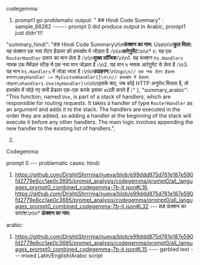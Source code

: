 
codegemma:

1. prompt1 go problematic output: " ## Hindi Code Summary" : sample_68262  ------ prompt 0 did produce output in Arabic, prompt1 just didn't!!

"summary_hindi": "## Hindi Code Summary\n\n**फंक्शन का नाम:** Use\n\n**कुल मिला:** यह फंक्शन एक नया रोटर हेंडलर को हस्तक्षेप में जोड़ता है।\n\n**आरेग़ुमेंट:**\n\n* `h`: यह एक `RouterHandler` प्रकार का मान लेता है।\n\n**मुख्य लॉजिक:**\n\n1. यह फंक्शन `hs.Handlers` नामक एक मैमेंडल स्टैक् में एक नया मान जोड़ता है।\n2. यह मान `h` नामक आरेग़ुमेंट से लेता है।\n3. यह मान `hs.Handlers` में जोड़ा जाता है।\n\n**उदाहरण:**\n\n```go\n// एक नया रोटर हेंडलर बनाना\nmyHandler := MyCustomHandler{}\n\n// हस्तक्षेप में हेंडलर जोड़ना\nhandlers.Use(myHandler)\n```\n\nइसके बाद, जब कोई HTTP अनुरोध मिलता है, तो हस्तक्षेप में जोड़े गए सभी हेंडलर एक-एक करके इसका xửली करते हैं।<eos>"
  },
"summary_arabic": "This function, named `Use`, is part of a stack of handlers, which are responsible for routing requests. It takes a handler of type `RouterHandler` as an argument and adds it to the stack. The handlers are executed in the order they are added, so adding a handler at the beginning of the stack will execute it before any other handlers. The main logic involves appending the new handler to the existing list of handlers.<eos>",

2. 





Codegemma:

prompt 0 --- problematic cases:
hindi: 
1. https://github.com/DrishtiShrrrma/nueva/blob/e99ddd875d761e187e590fd2779e6cc1ae0c3695/prompt_analysis/codegemma/prompt0/all_languages_prompt0_combined_codegemma-7b-it.json#L16, https://github.com/DrishtiShrrrma/nueva/blob/e99ddd875d761e187e590fd2779e6cc1ae0c3695/prompt_analysis/codegemma/prompt0/all_languages_prompt0_combined_codegemma-7b-it.json#L32  --- ## फ़ंक्शन का सारांश:\n\n* **फ़ंक्शन का नाम:** 

arabic: 
1. https://github.com/DrishtiShrrrma/nueva/blob/e99ddd875d761e187e590fd2779e6cc1ae0c3695/prompt_analysis/codegemma/prompt0/all_languages_prompt0_combined_codegemma-7b-it.json#L15 ---- garbled text --- mixed Latin/English/Arabic script

